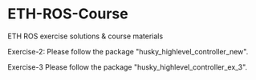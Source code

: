 # ETH-ROS-Course
ETH ROS exercise solutions &amp; course materials

Exercise-2:
Please follow the package "husky_highlevel_controller_new".

Exercise-3
Please follow the package "husky_highlevel_controller_ex_3".
